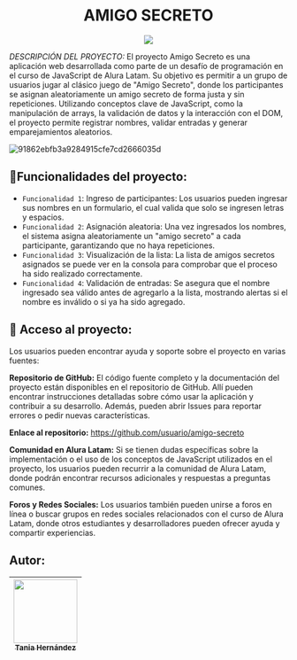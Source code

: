 <h1 align="center"> AMIGO SECRETO </h1>

   <p align="center">
   <img src="https://img.shields.io/badge/STATUS-Finalizado-blue">
   </p>

<em> DESCRIPCIÓN DEL PROYECTO: </em>
El proyecto Amigo Secreto es una aplicación web desarrollada como parte de un desafío de programación en el curso de JavaScript de Alura Latam. 
Su objetivo es permitir a un grupo de usuarios jugar al clásico juego de "Amigo Secreto", donde los participantes se asignan aleatoriamente un amigo secreto de forma justa y sin repeticiones. 
Utilizando conceptos clave de JavaScript, como la manipulación de arrays, la validación de datos y la interacción con el DOM, el proyecto permite registrar nombres, validar entradas y generar 
emparejamientos aleatorios.

![91862ebfb3a9284915cfe7cd2666035d](https://github.com/user-attachments/assets/5b2ca340-3c61-424c-8e97-c77532a0d53b)

## :hammer:Funcionalidades del proyecto:

- `Funcionalidad 1`: Ingreso de participantes: Los usuarios pueden ingresar sus nombres en un formulario, el cual valida que solo se ingresen letras y espacios.
- `Funcionalidad 2`: Asignación aleatoria: Una vez ingresados los nombres, el sistema asigna aleatoriamente un "amigo secreto" a cada participante, garantizando que no haya repeticiones.
- `Funcionalidad 3`: Visualización de la lista: La lista de amigos secretos asignados se puede ver en la consola para comprobar que el proceso ha sido realizado correctamente.
- `Funcionalidad 4`: Validación de entradas: Se asegura que el nombre ingresado sea válido antes de agregarlo a la lista, mostrando alertas si el nombre es inválido o si ya ha sido agregado.

## 📁 Acceso al proyecto:

Los usuarios pueden encontrar ayuda y soporte sobre el proyecto en varias fuentes:

**Repositorio de GitHub:** El código fuente completo y la documentación del proyecto están disponibles en el repositorio de GitHub. Allí pueden encontrar instrucciones detalladas sobre cómo usar la aplicación y contribuir a su desarrollo. Además, pueden abrir Issues para reportar errores o pedir nuevas características.

**Enlace al repositorio:** https://github.com/usuario/amigo-secreto

**Comunidad en Alura Latam:** Si se tienen dudas específicas sobre la implementación o el uso de los conceptos de JavaScript utilizados en el proyecto, los usuarios pueden recurrir a la comunidad de Alura Latam, donde podrán encontrar recursos adicionales y respuestas a preguntas comunes.

**Foros y Redes Sociales:** Los usuarios también pueden unirse a foros en línea o buscar grupos en redes sociales relacionados con el curso de Alura Latam, donde otros estudiantes y desarrolladores pueden ofrecer ayuda y compartir experiencias.

## Autor:

| [<img src="https://avatars.githubusercontent.com/u/196129063?s=400&u=d2685a9a36eee979006a34a5afb57ecd9eee2115&v=4" width=115><br><sub>Tania Hernández</sub>](https://github.com/taniahernandeza)
| :---: |
